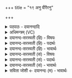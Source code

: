 +++
title = "१९ अनु वीरैरनु"

+++
<details><summary>पदपाठः - दयानन्दादि</summary>

अनु॑। वी॒रैः। अनु॑। पु॒ष्या॒स्म॒। गोभिः॑। अनु॑। अश्वैः॑। अनु॑। सर्वे॑ण। पु॒ष्टैः। अनु॑। द्विप॒देति॒ द्विऽप॑दा। अनु॑। चतु॑ष्पदा। चतुः॑प॒देति॒ चतुः॑पदा। व॒यम्। दे॒वाः। नः॒। य॒ज्ञम्। ऋ॒तु॒थेत्यृ॑तु॒ऽथा। न॒य॒न्तु॒। १९।
</details>

<details><summary>अधिमन्त्रम् (VC)</summary>

- विद्वांसो देवता
- मुद्गल ऋषिः
- त्रिष्टुप्
- धैवतः
</details>

<details><summary>दयानन्द-सरस्वती (हि) - विषयः</summary>

फिर मनुष्यों को क्या करना चाहिये, इस विषय को अगले मन्त्र में कहा है ॥
</details>

<details><summary>दयानन्द-सरस्वती (हि) - पदार्थः</summary>

पदार्थान्वयभाषाः -  हे विद्वान् लोगो ! जैसे (वयम्) हम लोग (पुष्टैः) पुष्ट (वीरैः) प्रशस्त बलवाले वीरपुरुषों की (अनु, पुष्यास्म) पुष्टि से पुष्ट हों, बलवती (गोभिः) गौओं की पुष्टि से (अनु) पुष्ट हों, बलवान् (अश्वैः) घोड़े आदि की पुष्टि से (अनु) पुष्ट हों, (सर्वेण) सब की पुष्टि से (अनु) पुष्ट हों, (द्विपदा) दो पगवाले मनुष्य आदि प्राणियों की पुष्टि से (अनु) पुष्ट हों और (चतुष्पदा) चार पगवाले गौ आदि की (अनु) पुष्टि से पुष्ट हों, वैसे (देवाः) विद्वान् लोग (नः) हमारे (यज्ञम्) धर्मयुक्त व्यवहार को (ऋतुथा) ऋतुओं से (नयन्तु) प्राप्त करें ॥१९ ॥
</details>

<details><summary>दयानन्द-सरस्वती (हि) - भावार्थः</summary>

भावार्थभाषाः -  मनुष्यों को चाहिये कि वीर पुरुषों और पशुओं को अच्छे प्रकार पुष्ट करके पश्चात् आप पुष्ट हों और सदा वसन्तादि ऋतुओं के अनुकूल व्यवहार किया करें ॥१९ ॥
</details>

<details><summary>दयानन्द-सरस्वती (सं) - विषयः</summary>

पुनर्मनुष्यैः किं कर्त्तव्यमित्याह ॥
</details>

<details><summary>दयानन्द-सरस्वती (सं) - पदार्थः</summary>

पदार्थान्वयभाषाः -  हे विद्वांसो यथा वयं पुष्टैर्वीरैरनु पुष्यास्म पुष्टैर्गोभिरनुपुष्याम पुष्टैरश्वैरनुपुष्याम सर्वेणानुपुष्याम द्विपदाऽनुपुष्याम चतुष्पदानुपुष्याम तथा देवा नो यज्ञमृतुथा नयन्तु ॥१९ ॥
</details>

<details><summary>दयानन्द-सरस्वती (सं) - भावार्थः</summary>

भावार्थभाषाः -  मनुष्यैर्वीरपुरुषान् पशूंश्च सम्पोष्यानुपोषणीयम्। सदा ऋत्वनुकूलो व्यवहारः कर्त्तव्यश्च ॥१९ ॥
</details>

<details><summary>सविता जोशी ← दयानन्दः (म) - भावार्थः</summary>

भावार्थभाषाः -  माणसांनी वीर पुरुष व पशू यांना बलवान करावे व स्वतः बलवान व्हावे आणि नेहमी वसंत इत्यादी ऋतुनुसार व्यवहार करावा.
</details>